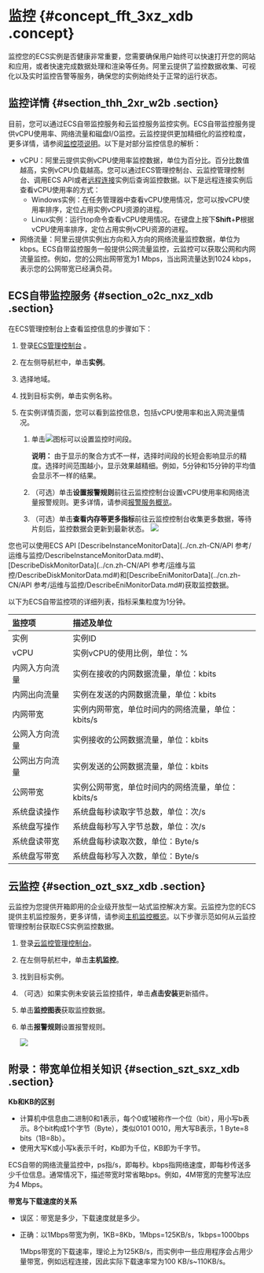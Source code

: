 # 监控 {#concept_fft_3xz_xdb .concept}

监控您的ECS实例是否健康非常重要，您需要确保用户始终可以快速打开您的网站和应用，或者快速完成数据处理和渲染等任务。阿里云提供了监控数据收集、可视化以及实时监控告警等服务，确保您的实例始终处于正常的运行状态。

## 监控详情 {#section_thh_2xr_w2b .section}

目前，您可以通过ECS自带监控服务和云监控服务监控实例。ECS自带监控服务提供vCPU使用率、网络流量和磁盘I/O监控。云监控提供更加精细化的监控粒度，更多详情，请参阅[监控项说明](../../../../../cn.zh-CN/用户指南/主机监控/监控项说明.md#)。以下是对部分监控信息的解析：

-   vCPU：阿里云提供实例vCPU使用率监控数据，单位为百分比。百分比数值越高，实例vCPU负载越高。您可以通过ECS管理控制台、云监控管理控制台、调用ECS API或者[远程连接](cn.zh-CN/用户指南/连接实例/连接实例概述.md#)实例后查询监控数据。以下是远程连接实例后查看vCPU使用率的方式：
    -   Windows实例：在任务管理器中查看vCPU使用情况，您可以按vCPU使用率排序，定位占用实例vCPU资源的进程。
    -   Linux实例：运行top命令查看vCPU使用情况。在键盘上按下**Shift**+**P**根据vCPU使用率排序，定位占用实例vCPU资源的进程。
-   网络流量：阿里云提供实例出方向和入方向的网络流量监控数据，单位为kbps。ECS自带监控服务一般提供公网流量监控，云监控可以获取公网和内网流量监控。例如，您的公网出网带宽为1 Mbps，当出网流量达到1024 kbps，表示您的公网带宽已经满负荷。

## ECS自带监控服务 {#section_o2c_nxz_xdb .section}

在ECS管理控制台上查看监控信息的步骤如下：

1.  登录[ECS管理控制台](https://ecs.console.aliyun.com/) 。
2.  在左侧导航栏中，单击**实例**。
3.  选择地域。
4.  找到目标实例，单击实例名称。
5.  在实例详情页面，您可以看到监控信息，包括vCPU使用率和出入网流量情况。

    1.  单击![](http://static-aliyun-doc.oss-cn-hangzhou.aliyuncs.com/assets/img/9747/15349232319889_zh-CN.png)图标可以设置监控时间段。

        **说明：** 由于显示的聚合方式不一样，选择时间段的长短会影响显示的精度。选择时间范围越小，显示效果越精细。例如，5分钟和15分钟的平均值会显示不一样的结果。

    2.  （可选）单击**设置报警规则**前往云监控控制台设置vCPU使用率和网络流量报警规则。更多详情，请参阅[报警服务概览](../../../../../cn.zh-CN/用户指南/报警服务/报警服务概览.md#)。
    3.  （可选）单击**查看内存等更多指标**前往云监控控制台收集更多数据，等待片刻后，监控数据会更新到最新状态。
    ![](http://static-aliyun-doc.oss-cn-hangzhou.aliyuncs.com/assets/img/9747/15349232319888_zh-CN.png)


您也可以使用ECS API [DescribeInstanceMonitorData](../cn.zh-CN/API 参考/运维与监控/DescribeInstanceMonitorData.md#)、[DescribeDiskMonitorData](../cn.zh-CN/API 参考/运维与监控/DescribeDiskMonitorData.md#)和[DescribeEniMonitorData](../cn.zh-CN/API 参考/运维与监控/DescribeEniMonitorData.md#)获取监控数据。

以下为ECS自带监控项的详细列表，指标采集粒度为1分钟。

|监控项|描述及单位|
|:--|:----|
|实例|实例ID|
|vCPU|实例vCPU的使用比例，单位：%|
|内网入方向流量|实例在接收的内网数据流量，单位：kbits|
|内网出向流量|实例在发送的内网数据流量，单位：kbits|
|内网带宽|实例内网带宽，单位时间内的网络流量，单位：kbits/s|
|公网入方向流量|实例接收的公网数据流量，单位：kbits|
|公网出方向流量|实例发送的公网数据流量，单位：kbits|
|公网带宽|实例公网带宽，单位时间内的网络流量，单位：kbits/s|
|系统盘读操作|系统盘每秒读取字节总数，单位：次/s|
|系统盘写操作|系统盘每秒写入字节总数，单位：次/s|
|系统盘读带宽|系统盘每秒读取次数，单位：Byte/s|
|系统盘写带宽|系统盘每秒写入次数，单位：Byte/s|

## 云监控 {#section_ozt_sxz_xdb .section}

云监控为您提供开箱即用的企业级开放型一站式监控解决方案。云监控为您的ECS提供主机监控服务，更多详情，请参阅[主机监控概览](../../../../../cn.zh-CN/用户指南/主机监控/主机监控概览.md#)。以下步骤示范如何从云监控管理控制台获取ECS实例监控数据。

1.  登录[云监控管理控制台](https://cloudmonitor.console.aliyun.com/)。
2.  在左侧导航栏中，单击**主机监控**。
3.  找到目标实例。
4.  （可选）如果实例未安装云监控插件，单击**点击安装**更新插件。
5.  单击**监控图表**获取监控数据。
6.  单击**报警规则**设置报警规则。

    ![](http://static-aliyun-doc.oss-cn-hangzhou.aliyuncs.com/assets/img/9747/15349232313939_zh-CN.png)


## 附录：带宽单位相关知识 {#section_szt_sxz_xdb .section}

**Kb和KB的区别**

-   计算机中信息由二进制0和1表示，每个0或1被称作一个位（bit），用小写b表示。8个bit构成1个字节（Byte），类似0101 0010，用大写B表示，1 Byte=8 bits（1B=8b）。
-   使用大写K或小写k表示千时，Kb即为千位，KB即为千字节。

ECS自带的网络流量监控中，ps指/s，即每秒。kbps指网络速度，即每秒传送多少千位信息。通常情况下，描述带宽时常省略bps。例如，4M带宽的完整写法应为4 Mbps。

**带宽与下载速度的关系**

-   误区：带宽是多少，下载速度就是多少。
-   正确：以1Mbps带宽为例，1KB=8Kb，1Mbps=125KB/s，1kbps=1000bps

    1Mbps带宽的下载速率，理论上为125KB/s，而实例中一些应用程序会占用少量带宽，例如远程连接，因此实际下载速率常为100 KB/s~110KB/s。


